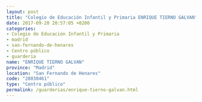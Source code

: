 ```yaml
---
layout: post
title: "Colegio de Educación Infantil y Primaria ENRIQUE TIERNO GALVAN"
date: 2017-09-20 20:57:05 +0200
categories:
- Colegio de Educación Infantil y Primaria
- madrid
- san-fernando-de-henares
- Centro público
- guarderia
name: "ENRIQUE TIERNO GALVAN"
province: "Madrid"
location: "San Fernando de Henares"
code: "28038461"
type: "Centro público"
permalink: /guarderias/enrique-tierno-galvan.html
---
```

